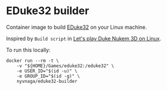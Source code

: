 # EDuke32 builder

Container image to build [EDuke32](https://www.eduke32.com/) on your Linux machine.

Inspired by `Build script` in [Let's play Duke Nukem 3D on Linux](https://www.seniorlinuxadmin.co.uk/eduke32.html#build-script).

To run this locally:
```
docker run --rm -t \
	-v "${HOME}/Games/eduke32:/eduke32" \
	-e USER_ID="$(id -u)" \
	-e GROUP_ID="$(id -g)" \
	nyvnaga/eduke32-builder
```
